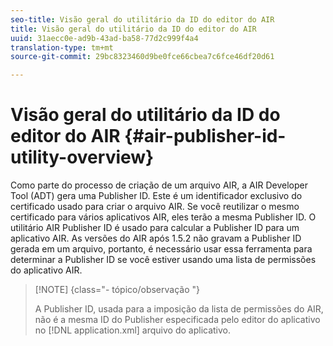 ```yaml
---
seo-title: Visão geral do utilitário da ID do editor do AIR
title: Visão geral do utilitário da ID do editor do AIR
uuid: 31aecc0e-ad9b-43ad-ba58-77d2c999f4a4
translation-type: tm+mt
source-git-commit: 29bc8323460d9be0fce66cbea7c6fce46df20d61

---
```



# Visão geral do utilitário da ID do editor do AIR {#air-publisher-id-utility-overview}

Como parte do processo de criação de um arquivo AIR, a AIR Developer Tool (ADT) gera uma Publisher ID. Este é um identificador exclusivo do certificado usado para criar o arquivo AIR. Se você reutilizar o mesmo certificado para vários aplicativos AIR, eles terão a mesma Publisher ID. O utilitário AIR Publisher ID é usado para calcular a Publisher ID para um aplicativo AIR. As versões do AIR após 1.5.2 não gravam a Publisher ID gerada em um arquivo, portanto, é necessário usar essa ferramenta para determinar a Publisher ID se você estiver usando uma lista de permissões do aplicativo AIR.

>[!NOTE] {class=&quot;- tópico/observação &quot;}
>
>A Publisher ID, usada para a imposição da lista de permissões do AIR, não é a mesma ID do Publisher especificada pelo editor do aplicativo no [!DNL application.xml] arquivo do aplicativo.

